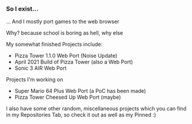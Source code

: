 ### So I exist...

... And I mostly port games to the web browser

Why? because school is boring as hell, why else

My somewhat finished Projects include:
- Pizza Tower 1.1.0 Web Port (Noise Update)
- April 2021 Build of Pizza Tower (also a Web Port)
- Sonic 3 AIR Web Port

Projects I'm working on
- Super Mario 64 Plus Web Port (a PoC has been made)
- Pizza Tower Cheesed Up Web Port (maybe)

I also have some other random, miscellaneous projects which you can find in my Repositories Tab, so check it out as well as my Pinned
:)
